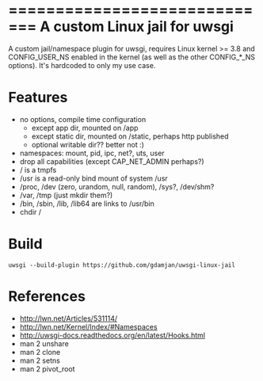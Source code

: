 =============================
A custom Linux jail for uwsgi
=============================

A custom jail/namespace plugin for uwsgi, requires Linux kernel >= 3.8 and CONFIG_USER_NS enabled in the kernel (as well
as the other CONFIG_*_NS options). It's hardcoded to only my use case.


Features
========
 - no options, compile time configuration
   - except app dir, mounted on /app
   - except static dir, mounted on /static, perhaps http published
   - optional writable dir?? better not :)
 - namespaces: mount, pid, ipc, net?, uts, user
 - drop all capabilities (except CAP_NET_ADMIN perhaps?)
 - / is a tmpfs
 - /usr is a read-only bind mount of system /usr
 - /proc, /dev (zero, urandom, null, random), /sys?, /dev/shm?
 - /var, /tmp (just mkdir them?)
 - /bin, /sbin, /lib, /lib64 are links to /usr/bin
 - chdir /


Build
=====

    uwsgi --build-plugin https://github.com/gdamjan/uwsgi-linux-jail


References
==========

 - http://lwn.net/Articles/531114/
 - http://lwn.net/Kernel/Index/#Namespaces
 - http://uwsgi-docs.readthedocs.org/en/latest/Hooks.html
 - man 2 unshare
 - man 2 clone
 - man 2 setns
 - man 2 pivot_root
